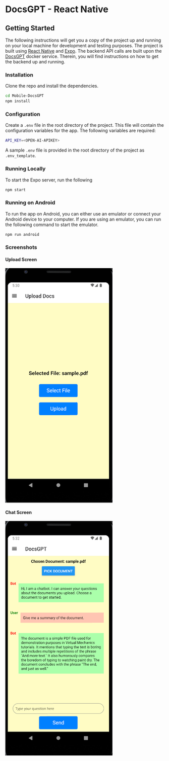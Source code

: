 # DocsGPT - React Native

## Getting Started

The following instructions will get you a copy of the project up and running on your local machine for development and testing purposes. The project is built using [React Native](https://reactnative.dev/) and [Expo](https://expo.io/). The backend API calls are built upon the [DocsGPT](https://github.com/arc53/DocsGPT) docker service. Therein, you will find instructions on how to get the backend up and running.

### Installation

Clone the repo and install the dependencies.
    
```bash
cd Mobile-DocsGPT
npm install
```

### Configuration

Create a `.env` file in the root directory of the project. This file will contain the configuration variables for the app. The following variables are required:

```bash
API_KEY=<OPEN-AI-APIKEY>
```

A sample `.env` file is provided in the root directory of the project as `.env_template`.

### Running Locally

To start the Expo server, run the following

```bash
npm start
```

### Running on Android

To run the app on Android, you can either use an emulator or connect your Android device to your computer. If you are using an emulator, you can run the following command to start the emulator.

```bash
npm run android
```

### Screenshots


#### Upload Screen

![Upload](  
    screenshots/Upload.png
    )

#### Chat Screen

![Chat](  
    screenshots/Chat_Screen.png
    )
